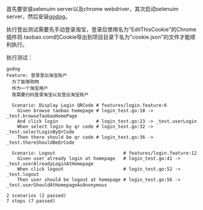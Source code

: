 首先要安装selenuim server以及chrome webdriver，其次启动selenuim server，然后安装[godog](github.com/cucumber/godog)。

执行登出测试需要先手动登录淘宝，登录后使用名为"EditThisCookie"的Chrome插件将.taobao.com的Cookie导出到项目目录下名为"cookie.json"的文件才能顺利执行。

执行测试：

```shell script
godog
Feature: 登录登出淘宝账户
  为了能够购物
  作为一个淘宝用户
  我需要扫码登录淘宝以及登出淘宝账户

  Scenario: Display Login QRCode # features/login.feature:6
    Given browse taobao homepage # login_test.go:18 -> _test.browseTaobaoHomePage
    And click login              # login_test.go:23 -> _test.userLogin
    When select login by qr code # login_test.go:32 -> _test.selectLoginByQrCode
    Then there should be qr code # login_test.go:36 -> _test.thereShouldBeQrCode

  Scenario: Logout                         # features/login.feature:12
    Given user already login at homepage   # login_test.go:41 -> _test.userAlreadyLoginAtHomepage
    When click logout                      # login_test.go:52 -> _test.logout
    Then user should be logout at homepage # login_test.go:56 -> _test.userShouldAtHomepageAsAnonymous

2 scenarios (2 passed)
7 steps (7 passed)
```
